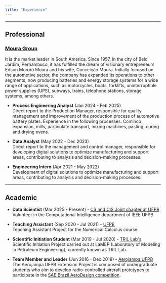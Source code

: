 ```yaml
---
title: "Experience"
---
```


---

## Professional

### [Moura Group](https://www.moura.com.br/)

It is the market leader in South America. Since 1957, in the city of Belo Jardim, Pernambuco, it has fulfilled the dream of visionary entrepreneurs Edson Mororó Moura and his wife, Conceição Moura. Initially focused on the automotive sector, the company has expanded its operations to other segments, now producing batteries and energy storage systems for a wide range of applications, such as motorcycles, boats, forklifts, uninterruptible power supplies (UPS), subways, trains, telephone stations, storage systems, among others.

* **Process Engineering Analyst** (Jan 2024 - Feb 2025) \
Direct report to the Production Manager, responsible for quality management and improvement of the production process of automotive battery plates.
Experience in the following processes: Cominco expansion, mills, particulate transport, mixing machines, pasting, curing and drying ovens.

* **Data Analyst** (May 2022 - Dec 2023) \
Direct report to the management and control manager, responsible for developing digital solutions to optimize manufacturing and support areas, contributing to analysis and decision-making processes.

* **Engineering Intern** (Apr 2021 - May 2022) \
Development of digital solutions to optimize manufacturing and support areas, contributing to analysis and decision-making processes.

---

## Academic

* **Data Scientist** (Mar 2025 - Present) - [CS and CIS Joint chapter at UFPB](https://sites.google.com/view/ieee-cs-cis-joint-chapter/) \
Volunteer in the Computational Intelligence department of IEEE UFPB.

* **Teaching Assistant** (Sep 2020 - Jul 2021) - [UFPB](https://gcpeixoto.github.io/LVMN/ipynb/conteudo.html) \
Teaching Assistant Project for the Numerical Calculus course.

* **Scientific Initiation Student** (Mar 2019 - Jul 2020) - [TRIL Lab's](https://tril.ci.ufpb.br/) \
Scientific Initiation Project carried out at LaMEP (Laboratory of Modeling in Petroleum Engineering), currently known as TRIL Lab.

* **Team Member and Leader** (Jun 2016 - Dec 2018) - [Aerojampa UFPB](https://aerojampa.wixsite.com/aerojampaufpb/) \
The Aerojampa UFPB Extension Project is composed of undergraduate students who aim to develop radio-controlled aircraft prototypes to participate in the [SAE Brazil AeroDesign competition](https://saebrasil.org.br/programas-estudantis/aero-design-sae-brasil/).

